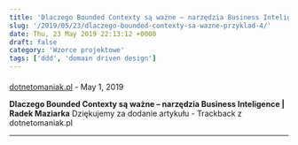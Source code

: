 ```yaml
---
title: 'Dlaczego Bounded Contexty są ważne – narzędzia Business Inteligence'
slug: '/2019/05/23/dlaczego-bounded-contexty-sa-wazne-przyklad-4/'
date: Thu, 23 May 2019 22:13:12 +0000
draft: false
category: 'Wzorce projektowe'
tags: ['ddd', 'domain driven design']
---
```



#### 
[dotnetomaniak.pl](https://dotnetomaniak.pl/Dlaczego-Bounded-Contexty-sa-wazne-narzedzia-Business-Inteligence-Radek-Maziarka "") - <time datetime="2019-05-27 09:06:37">May 1, 2019</time>

**Dlaczego Bounded Contexty są ważne – narzędzia Business Inteligence | Radek Maziarka** Dziękujemy za dodanie artykułu - Trackback z dotnetomaniak.pl
<hr />
